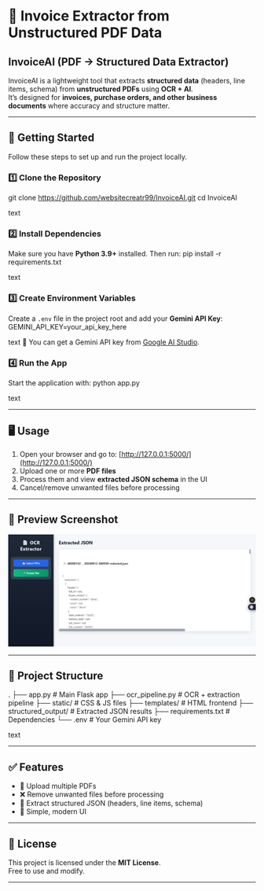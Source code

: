 # 📄 Invoice Extractor from Unstructured PDF Data

## InvoiceAI (PDF → Structured Data Extractor)

InvoiceAI is a lightweight tool that extracts **structured data** (headers, line items, schema) from **unstructured PDFs** using **OCR + AI**.  
It’s designed for **invoices, purchase orders, and other business documents** where accuracy and structure matter.

---

## 🚀 Getting Started

Follow these steps to set up and run the project locally.

### 1️⃣ Clone the Repository

git clone https://github.com/websitecreatr99/InvoiceAI.git
cd InvoiceAI

text

### 2️⃣ Install Dependencies
Make sure you have **Python 3.9+** installed. Then run:
pip install -r requirements.txt

text

### 3️⃣ Create Environment Variables
Create a `.env` file in the project root and add your **Gemini API Key**:
GEMINI_API_KEY=your_api_key_here

text
🔑 You can get a Gemini API key from [Google AI Studio](https://aistudio.google.com/).

### 4️⃣ Run the App
Start the application with:
python app.py

text

---

## 🖥️ Usage
1. Open your browser and go to: [http://127.0.0.1:5000/](http://127.0.0.1:5000/)  
2. Upload one or more **PDF files**  
3. Process them and view **extracted JSON schema** in the UI  
4. Cancel/remove unwanted files before processing  

---

## 📸 Preview Screenshot
<p align="center">
  <img src="assets/Screenshot 2025-08-28 101650.png" alt="InvoiceAI Preview" width="700">
</p>

---

## 📂 Project Structure
.
├── app.py # Main Flask app
├── ocr_pipeline.py # OCR + extraction pipeline
├── static/ # CSS & JS files
├── templates/ # HTML frontend
├── structured_output/ # Extracted JSON results
├── requirements.txt # Dependencies
└── .env # Your Gemini API key

text

---

## ✅ Features
- 📂 Upload multiple PDFs  
- ❌ Remove unwanted files before processing  
- 🧾 Extract structured JSON (headers, line items, schema)  
- 🎨 Simple, modern UI  

---

## 📜 License
This project is licensed under the **MIT License**.  
Free to use and modify.

---

